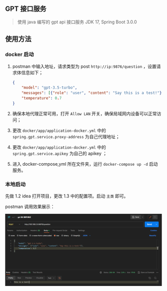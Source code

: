 ## GPT 接口服务

> 使用 java 编写的 gpt api 接口服务
> JDK 17, Spring Boot 3.0.0

## 使用方法

### docker 启动

1. postman 中输入地址，请求类型为 post `http://ip:9876/question` ，设置请求体信息如下；

   ```json
   {
       "model": "gpt-3.5-turbo",
       "messages": [{"role": "user", "content": "Say this is a test!"}],
       "temperature": 0.7
   }
   ```

2. 确保本地代理正常可用，打开 `Allow LAN` 开关，确保局域网内设备可以正常访问；

3. 更改 `docker/app/application-docker.yml` 中的 `spring.gpt.service.proxy-address` 为自己代理地址；

4. 更改 `docker/app/application-docker.yml` 中的 `spring.gpt.service.apikey` 为自己的 apikey ；

5. 进入 docker-compose,yml 所在文件夹，运行 `docker-compose up -d` 启动服务。

### 本地启动

先做 1.2 idea 打开项目，更改 1.3 中的配置项。启动 `主类` 即可。



postman 调用效果展示：

<img src="./img/img.png">